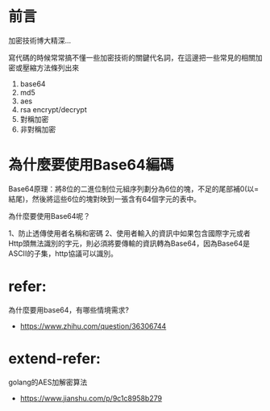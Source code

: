 # 前言
加密技術博大精深...

寫代碼的時候常常搞不懂一些加密技術的關鍵代名詞，在這邊把一些常見的相關加密或壓縮方法條列出來

1. base64
2. md5
3. aes
4. rsa encrypt/decrypt
5. 對稱加密
6. 非對稱加密

# 為什麼要使用Base64編碼
Base64原理：將8位的二進位制位元組序列劃分為6位的塊，不足的尾部補0(以=結尾)，然後將這些6位的塊對映到一張含有64個字元的表中。

為什麼要使用Base64呢？

1、防止透傳使用者名稱和密碼
2、使用者輸入的資訊中如果包含國際字元或者Http頭無法識別的字元，則必須將要傳輸的資訊轉為Base64，因為Base64是ASCII的子集，http協議可以識別。


# refer:
為什麼要用base64，有哪些情境需求?
- https://www.zhihu.com/question/36306744

# extend-refer:
golang的AES加解密算法
- https://www.jianshu.com/p/9c1c8958b279